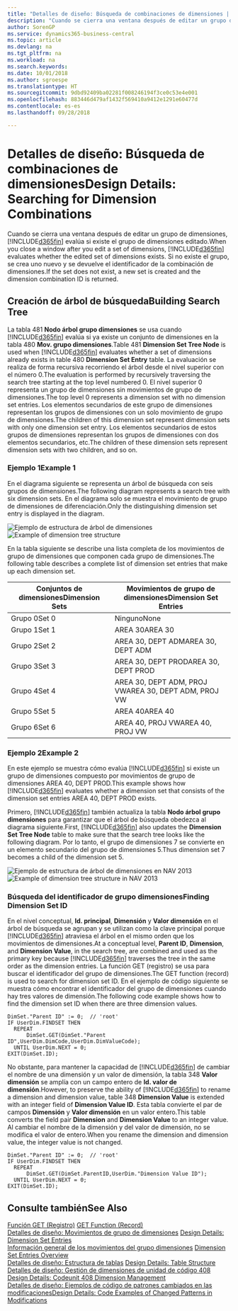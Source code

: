 ```yaml
---
title: "Detalles de diseño: Búsqueda de combinaciones de dimensiones | Documentos de Microsoft"
description: "Cuando se cierra una ventana después de editar un grupo de dimensiones, Business Central evalúa si existe el grupo de dimensiones editado. Si no existe el grupo, se crea uno nuevo y se devuelve el identificador de la combinación de dimensiones."
author: SorenGP
ms.service: dynamics365-business-central
ms.topic: article
ms.devlang: na
ms.tgt_pltfrm: na
ms.workload: na
ms.search.keywords: 
ms.date: 10/01/2018
ms.author: sgroespe
ms.translationtype: HT
ms.sourcegitcommit: 9dbd92409ba02281f008246194f3ce0c53e4e001
ms.openlocfilehash: 883446d479af1432f569410a9412e1291e60477d
ms.contentlocale: es-es
ms.lasthandoff: 09/28/2018

---
```

# <a name="design-details-searching-for-dimension-combinations"></a><span data-ttu-id="78db3-104">Detalles de diseño: Búsqueda de combinaciones de dimensiones</span><span class="sxs-lookup"><span data-stu-id="78db3-104">Design Details: Searching for Dimension Combinations</span></span>
<span data-ttu-id="78db3-105">Cuando se cierra una ventana después de editar un grupo de dimensiones, [!INCLUDE[d365fin](includes/d365fin_md.md)] evalúa si existe el grupo de dimensiones editado.</span><span class="sxs-lookup"><span data-stu-id="78db3-105">When you close a window after you edit a set of dimensions, [!INCLUDE[d365fin](includes/d365fin_md.md)] evaluates whether the edited set of dimensions exists.</span></span> <span data-ttu-id="78db3-106">Si no existe el grupo, se crea uno nuevo y se devuelve el identificador de la combinación de dimensiones.</span><span class="sxs-lookup"><span data-stu-id="78db3-106">If the set does not exist, a new set is created and the dimension combination ID is returned.</span></span>  

## <a name="building-search-tree"></a><span data-ttu-id="78db3-107">Creación de árbol de búsqueda</span><span class="sxs-lookup"><span data-stu-id="78db3-107">Building Search Tree</span></span>  
 <span data-ttu-id="78db3-108">La tabla 481 **Nodo árbol grupo dimensiones** se usa cuando [!INCLUDE[d365fin](includes/d365fin_md.md)] evalúa si ya existe un conjunto de dimensiones en la tabla 480 **Mov. grupo dimensiones**.</span><span class="sxs-lookup"><span data-stu-id="78db3-108">Table 481 **Dimension Set Tree Node** is used when [!INCLUDE[d365fin](includes/d365fin_md.md)] evaluates whether a set of dimensions already exists in table 480 **Dimension Set Entry** table.</span></span> <span data-ttu-id="78db3-109">La evaluación se realiza de forma recursiva recorriendo el árbol desde el nivel superior con el número 0.</span><span class="sxs-lookup"><span data-stu-id="78db3-109">The evaluation is performed by recursively traversing the search tree starting at the top level numbered 0.</span></span> <span data-ttu-id="78db3-110">El nivel superior 0 representa un grupo de dimensiones sin movimientos de grupo de dimensiones.</span><span class="sxs-lookup"><span data-stu-id="78db3-110">The top level 0 represents a dimension set with no dimension set entries.</span></span> <span data-ttu-id="78db3-111">Los elementos secundarios de este grupo de dimensiones representan los grupos de dimensiones con un solo movimiento de grupo de dimensiones.</span><span class="sxs-lookup"><span data-stu-id="78db3-111">The children of this dimension set represent dimension sets with only one dimension set entry.</span></span> <span data-ttu-id="78db3-112">Los elementos secundarios de estos grupos de dimensiones representan los grupos de dimensiones con dos elementos secundarios, etc.</span><span class="sxs-lookup"><span data-stu-id="78db3-112">The children of these dimension sets represent dimension sets with two children, and so on.</span></span>  

### <a name="example-1"></a><span data-ttu-id="78db3-113">Ejemplo 1</span><span class="sxs-lookup"><span data-stu-id="78db3-113">Example 1</span></span>  
 <span data-ttu-id="78db3-114">En el diagrama siguiente se representa un árbol de búsqueda con seis grupos de dimensiones.</span><span class="sxs-lookup"><span data-stu-id="78db3-114">The following diagram represents a search tree with six dimension sets.</span></span> <span data-ttu-id="78db3-115">En el diagrama solo se muestra el movimiento de grupo de dimensiones de diferenciación.</span><span class="sxs-lookup"><span data-stu-id="78db3-115">Only the distinguishing dimension set entry is displayed in the diagram.</span></span>  

 <span data-ttu-id="78db3-116">![Ejemplo de estructura de árbol de dimensiones](media/nav2013_dimension_tree.png "Ejemplo de estructura de árbol de dimensiones")</span><span class="sxs-lookup"><span data-stu-id="78db3-116">![Example of dimension tree structure](media/nav2013_dimension_tree.png "Example of dimension tree structure")</span></span>  

 <span data-ttu-id="78db3-117">En la tabla siguiente se describe una lista completa de los movimientos de grupo de dimensiones que componen cada grupo de dimensiones.</span><span class="sxs-lookup"><span data-stu-id="78db3-117">The following table describes a complete list of dimension set entries that make up each dimension set.</span></span>  

|<span data-ttu-id="78db3-118">Conjuntos de dimensiones</span><span class="sxs-lookup"><span data-stu-id="78db3-118">Dimension Sets</span></span>|<span data-ttu-id="78db3-119">Movimientos de grupo de dimensiones</span><span class="sxs-lookup"><span data-stu-id="78db3-119">Dimension Set Entries</span></span>|  
|--------------------|---------------------------|  
|<span data-ttu-id="78db3-120">Grupo 0</span><span class="sxs-lookup"><span data-stu-id="78db3-120">Set 0</span></span>|<span data-ttu-id="78db3-121">Ninguno</span><span class="sxs-lookup"><span data-stu-id="78db3-121">None</span></span>|  
|<span data-ttu-id="78db3-122">Grupo 1</span><span class="sxs-lookup"><span data-stu-id="78db3-122">Set 1</span></span>|<span data-ttu-id="78db3-123">AREA 30</span><span class="sxs-lookup"><span data-stu-id="78db3-123">AREA 30</span></span>|  
|<span data-ttu-id="78db3-124">Grupo 2</span><span class="sxs-lookup"><span data-stu-id="78db3-124">Set 2</span></span>|<span data-ttu-id="78db3-125">AREA 30, DEPT ADM</span><span class="sxs-lookup"><span data-stu-id="78db3-125">AREA 30, DEPT ADM</span></span>|  
|<span data-ttu-id="78db3-126">Grupo 3</span><span class="sxs-lookup"><span data-stu-id="78db3-126">Set 3</span></span>|<span data-ttu-id="78db3-127">AREA 30, DEPT PROD</span><span class="sxs-lookup"><span data-stu-id="78db3-127">AREA 30, DEPT PROD</span></span>|  
|<span data-ttu-id="78db3-128">Grupo 4</span><span class="sxs-lookup"><span data-stu-id="78db3-128">Set 4</span></span>|<span data-ttu-id="78db3-129">AREA 30, DEPT ADM, PROJ VW</span><span class="sxs-lookup"><span data-stu-id="78db3-129">AREA 30, DEPT ADM, PROJ VW</span></span>|  
|<span data-ttu-id="78db3-130">Grupo 5</span><span class="sxs-lookup"><span data-stu-id="78db3-130">Set 5</span></span>|<span data-ttu-id="78db3-131">AREA 40</span><span class="sxs-lookup"><span data-stu-id="78db3-131">AREA 40</span></span>|  
|<span data-ttu-id="78db3-132">Grupo 6</span><span class="sxs-lookup"><span data-stu-id="78db3-132">Set 6</span></span>|<span data-ttu-id="78db3-133">AREA 40, PROJ VW</span><span class="sxs-lookup"><span data-stu-id="78db3-133">AREA 40, PROJ VW</span></span>|  

### <a name="example-2"></a><span data-ttu-id="78db3-134">Ejemplo 2</span><span class="sxs-lookup"><span data-stu-id="78db3-134">Example 2</span></span>  
 <span data-ttu-id="78db3-135">En este ejemplo se muestra cómo evalúa [!INCLUDE[d365fin](includes/d365fin_md.md)] si existe un grupo de dimensiones compuesto por movimientos de grupo de dimensiones AREA 40, DEPT PROD.</span><span class="sxs-lookup"><span data-stu-id="78db3-135">This example shows how [!INCLUDE[d365fin](includes/d365fin_md.md)] evaluates whether a dimension set that consists of the dimension set entries AREA 40, DEPT PROD exists.</span></span>  

 <span data-ttu-id="78db3-136">Primero, [!INCLUDE[d365fin](includes/d365fin_md.md)] también actualiza la tabla **Nodo árbol grupo dimensiones** para garantizar que el árbol de búsqueda obedezca al diagrama siguiente.</span><span class="sxs-lookup"><span data-stu-id="78db3-136">First, [!INCLUDE[d365fin](includes/d365fin_md.md)] also updates the **Dimension Set Tree Node** table to make sure that the search tree looks like the following diagram.</span></span> <span data-ttu-id="78db3-137">Por lo tanto, el grupo de dimensiones 7 se convierte en un elemento secundario del grupo de dimensiones 5.</span><span class="sxs-lookup"><span data-stu-id="78db3-137">Thus dimension set 7 becomes a child of the dimension set 5.</span></span>  

 <span data-ttu-id="78db3-138">![Ejemplo de estructura de árbol de dimensiones en NAV 2013](media/nav2013_dimension_tree_example2.png "Ejemplo de estructura de árbol de dimensiones en NAV 2013")</span><span class="sxs-lookup"><span data-stu-id="78db3-138">![Example of dimension tree structure in NAV 2013](media/nav2013_dimension_tree_example2.png "Example of dimension tree structure in NAV 2013")</span></span>  

### <a name="finding-dimension-set-id"></a><span data-ttu-id="78db3-139">Búsqueda del identificador de grupo dimensiones</span><span class="sxs-lookup"><span data-stu-id="78db3-139">Finding Dimension Set ID</span></span>  
 <span data-ttu-id="78db3-140">En el nivel conceptual, **Id. principal**, **Dimensión** y **Valor dimensión** en el árbol de búsqueda se agrupan y se utilizan como la clave principal porque [!INCLUDE[d365fin](includes/d365fin_md.md)] atraviesa el árbol en el mismo orden que los movimientos de dimensiones.</span><span class="sxs-lookup"><span data-stu-id="78db3-140">At a conceptual level, **Parent ID**, **Dimension**, and **Dimension Value**, in the search tree, are combined and used as the primary key because [!INCLUDE[d365fin](includes/d365fin_md.md)] traverses the tree in the same order as the dimension entries.</span></span> <span data-ttu-id="78db3-141">La función GET (registro) se usa para buscar el identificador del grupo de dimensiones.</span><span class="sxs-lookup"><span data-stu-id="78db3-141">The GET function (record) is used to search for dimension set ID.</span></span> <span data-ttu-id="78db3-142">En el ejemplo de código siguiente se muestra cómo encontrar el identificador del grupo de dimensiones cuando hay tres valores de dimensión.</span><span class="sxs-lookup"><span data-stu-id="78db3-142">The following code example shows how to find the dimension set ID when there are three dimension values.</span></span>  

```  
DimSet."Parent ID" := 0;  // 'root'  
IF UserDim.FINDSET THEN  
  REPEAT  
      DimSet.GET(DimSet."Parent ID",UserDim.DimCode,UserDim.DimValueCode);  
  UNTIL UserDim.NEXT = 0;  
EXIT(DimSet.ID);  

```  

 <span data-ttu-id="78db3-143">No obstante, para mantener la capacidad de [!INCLUDE[d365fin](includes/d365fin_md.md)] de cambiar el nombre de una dimensión y un valor de dimensión, la tabla 348 **Valor dimensión** se amplía con un campo entero de **Id. valor de dimensión**.</span><span class="sxs-lookup"><span data-stu-id="78db3-143">However, to preserve the ability of [!INCLUDE[d365fin](includes/d365fin_md.md)] to rename a dimension and dimension value, table 348 **Dimension Value** is extended with an integer field of **Dimension Value ID**.</span></span> <span data-ttu-id="78db3-144">Esta tabla convierte el par de campos **Dimensión** y **Valor dimensión** en un valor entero.</span><span class="sxs-lookup"><span data-stu-id="78db3-144">This table converts the field pair **Dimension** and **Dimension Value** to an integer value.</span></span> <span data-ttu-id="78db3-145">Al cambiar el nombre de la dimensión y del valor de dimensión, no se modifica el valor de entero.</span><span class="sxs-lookup"><span data-stu-id="78db3-145">When you rename the dimension and dimension value, the integer value is not changed.</span></span>  

```  
DimSet."Parent ID" := 0;  // 'root'  
IF UserDim.FINDSET THEN  
  REPEAT  
      DimSet.GET(DimSet.ParentID,UserDim."Dimension Value ID");  
  UNTIL UserDim.NEXT = 0;  
EXIT(DimSet.ID);  

```  

## <a name="see-also"></a><span data-ttu-id="78db3-146">Consulte también</span><span class="sxs-lookup"><span data-stu-id="78db3-146">See Also</span></span>  
 <span data-ttu-id="78db3-147">[Función GET (Registro)](/dynamics-nav/GET-Function--Record-)  </span><span class="sxs-lookup"><span data-stu-id="78db3-147">[GET Function (Record)](/dynamics-nav/GET-Function--Record-)  </span></span>  
 <span data-ttu-id="78db3-148">[Detalles de diseño: Movimientos de grupo de dimensiones](design-details-dimension-set-entries.md) </span><span class="sxs-lookup"><span data-stu-id="78db3-148">[Design Details: Dimension Set Entries](design-details-dimension-set-entries.md) </span></span>  
 <span data-ttu-id="78db3-149">[Información general de los movimientos del grupo dimensiones](design-details-dimension-set-entries-overview.md) </span><span class="sxs-lookup"><span data-stu-id="78db3-149">[Dimension Set Entries Overview](design-details-dimension-set-entries-overview.md) </span></span>  
 <span data-ttu-id="78db3-150">[Detalles de diseño: Estructura de tablas](design-details-table-structure.md) </span><span class="sxs-lookup"><span data-stu-id="78db3-150">[Design Details: Table Structure](design-details-table-structure.md) </span></span>  
 <span data-ttu-id="78db3-151">[Detalles de diseño: Gestión de dimensiones de unidad de código 408](design-details-codeunit-408-dimension-management.md) </span><span class="sxs-lookup"><span data-stu-id="78db3-151">[Design Details: Codeunit 408 Dimension Management](design-details-codeunit-408-dimension-management.md) </span></span>  
 [<span data-ttu-id="78db3-152">Detalles de diseño: Ejemplos de código de patrones cambiados en las modificaciones</span><span class="sxs-lookup"><span data-stu-id="78db3-152">Design Details: Code Examples of Changed Patterns in Modifications</span></span>](design-details-code-examples-of-changed-patterns-in-modifications.md)

